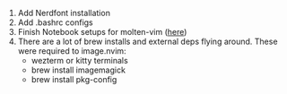 1. Add Nerdfont installation
2. Add .bashrc configs
3. Finish Notebook setups for molten-vim ([here](https://github.com/benlubas/molten-nvim/blob/main/docs/Notebook-Setup.md))
4. There are a lot of brew installs and external deps flying around. 
    These were required to image.nvim:
    - wezterm or kitty terminals
    - brew install imagemagick
    - brew install pkg-config
